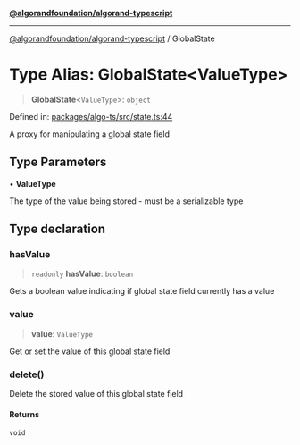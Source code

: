 [**@algorandfoundation/algorand-typescript**](../README.md)

***

[@algorandfoundation/algorand-typescript](../README.md) / GlobalState

# Type Alias: GlobalState\<ValueType\>

> **GlobalState**\<`ValueType`\>: `object`

Defined in: [packages/algo-ts/src/state.ts:44](https://github.com/algorandfoundation/puya-ts/blob/main/packages/algo-ts/src/state.ts#L44)

A proxy for manipulating a global state field

## Type Parameters

• **ValueType**

The type of the value being stored - must be a serializable type

## Type declaration

### hasValue

> `readonly` **hasValue**: `boolean`

Gets a boolean value indicating if global state field currently has a value

### value

> **value**: `ValueType`

Get or set the value of this global state field

### delete()

Delete the stored value of this global state field

#### Returns

`void`

